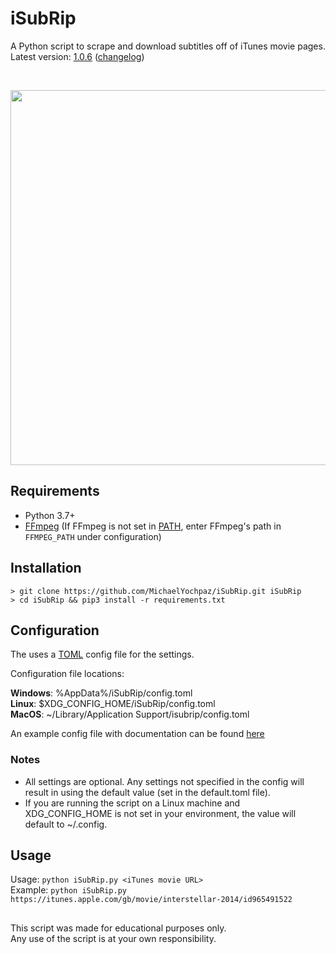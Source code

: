 # iSubRip
A Python script to scrape and download subtitles off of iTunes movie pages.  
Latest version: [1.0.6](https://github.com/MichaelYochpaz/iSubRip/blob/main/iSubRip.py) ([changelog](https://github.com/MichaelYochpaz/iSubRip/blob/main/CHANGELOG.md))

<br/>
<p align="center">
  <a href="#"><img src="https://user-images.githubusercontent.com/8832013/111081939-59f1fe80-850e-11eb-94ad-0a77baff88ed.gif" width="600"></a>
</p>

##  Requirements
* Python 3.7+
* [FFmpeg](https://github.com/FFmpeg/FFmpeg) (If FFmpeg is not set in [PATH](https://en.wikipedia.org/wiki/PATH_(variable)), enter FFmpeg's path in `FFMPEG_PATH` under configuration)

##  Installation
```
> git clone https://github.com/MichaelYochpaz/iSubRip.git iSubRip
> cd iSubRip && pip3 install -r requirements.txt
```

## Configuration
The uses a [TOML](https://toml.io) config file for the settings.  

Configuration file locations: 

**Windows**: %AppData%/iSubRip/config.toml  
**Linux**: $XDG_CONFIG_HOME/iSubRip/config.toml  
**MacOS**: ~/Library/Application Support/isubrip/config.toml  

An example config file with documentation can be found [here](https://github.com/MichaelYochpaz/iSubRip/blob/main/config.toml)

### Notes
* All settings are optional. Any settings not specified in the config will result in using the default value (set in the default.toml file).
* If you are running the script on a Linux machine and XDG_CONFIG_HOME is not set in your environment, the value will default to ~/.config.

## Usage

Usage: ```python iSubRip.py <iTunes movie URL>```  
Example: ```python iSubRip.py https://itunes.apple.com/gb/movie/interstellar-2014/id965491522```

##
This script was made for educational purposes only.  
Any use of the script is at your own responsibility.
